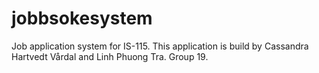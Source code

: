 # jobbsokesystem

Job application system for IS-115.
This application is build by Cassandra Hartvedt Vårdal and Linh Phuong Tra.
Group 19.
